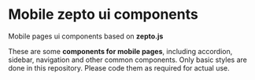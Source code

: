 # Mobile zepto ui components
Mobile pages ui components based on **zepto.js**

These are some **components for mobile pages**, including accordion, sidebar, navigation and other common components. Only basic styles are done in this repository. Please code them as required for actual use.
